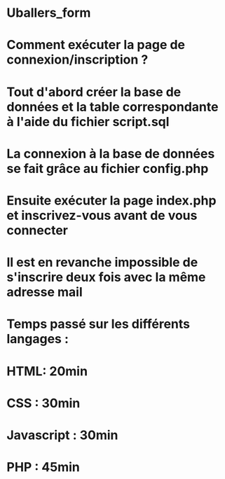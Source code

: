 # Uballers_form

# Comment exécuter la page de connexion/inscription ?

# Tout d'abord créer la base de données et la table correspondante à l'aide du fichier script.sql
# La connexion à la base de données se fait grâce au fichier config.php
# Ensuite exécuter la page index.php et inscrivez-vous avant de vous connecter

# Il est en revanche impossible de s'inscrire deux fois avec la même adresse mail


# Temps passé sur les différents langages : 

# HTML: 20min
# CSS : 30min
# Javascript : 30min
# PHP : 45min
